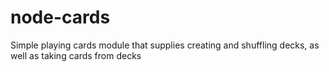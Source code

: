 # node-cards
Simple playing cards module that supplies creating and shuffling decks, as well as taking cards from decks
